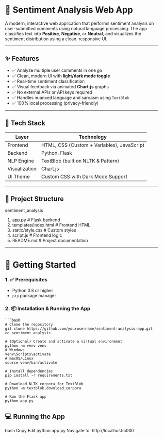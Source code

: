 # 🧠 Sentiment Analysis Web App

A modern, interactive web application that performs sentiment analysis on user-submitted comments using natural language processing. The app classifies text into **Positive**, **Negative**, or **Neutral**, and visualizes the sentiment distribution using a clean, responsive UI.

---

## ✨ Features

- ✅ Analyze multiple user comments in one go
- ✅ Clean, modern UI with **light/dark mode toggle**
- ✅ Real-time sentiment classification
- ✅ Visual feedback via animated **Chart.js** graphs
- ✅ No external APIs or API keys required
- ✅ Handles nuanced language and sarcasm using `TextBlob`
- ✅ 100% local processing (privacy-friendly)

---

## 🧰 Tech Stack

|    Layer      |                Technology                     |
|---------------|---------------------------------------------- |
| Frontend      | HTML, CSS (Custom + Variables), JavaScript    |
| Backend       | Python, Flask                                 |
| NLP Engine    | TextBlob (built on NLTK & Pattern)            |
| Visualization | Chart.js                                      |
| UI Theme      | Custom CSS with Dark Mode Support             |

---

## 📁 Project Structure

sentiment_analysis

1. app.py # Flask backend
2. templates/index.html # Frontend HTML
3. static/style.css # Custom styles
4. script.js # Frontend logic
5. README.md # Project documentation

---

# 🚀 Getting Started

### 1. ✅ Prerequisites

- Python 3.8 or higher  
- `pip` package manager

### 2. 📦 Installation & Running the App

    ```bash
    # Clone the repository
    git clone https://github.com/yourusername/sentiment-analysis-app.git
    cd sentiment_analysis
    
    # (Optional) Create and activate a virtual environment
    python -m venv venv
    # Windows
    venv\Scripts\activate
    # macOS/Linux
    source venv/bin/activate
    
    # Install dependencies
    pip install -r requirements.txt
    
    # Download NLTK corpora for TextBlob
    python -m textblob.download_corpora
    
    # Run the Flask app
    python app.py

## 💻 Running the App
  bash
  Copy
  Edit
  python app.py
  Navigate to: http://localhost:5000
